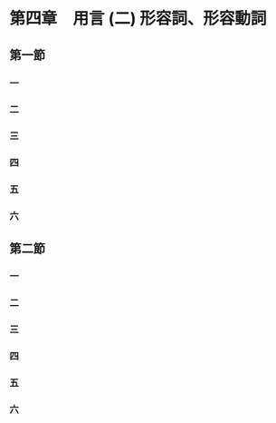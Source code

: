 # 第四章　用言 (二) 形容詞、形容動詞

## 第一節

### 一　
### 二　
### 三　
### 四　
### 五　
### 六　


## 第二節

### 一　
### 二　
### 三　
### 四　
### 五　
### 六　
